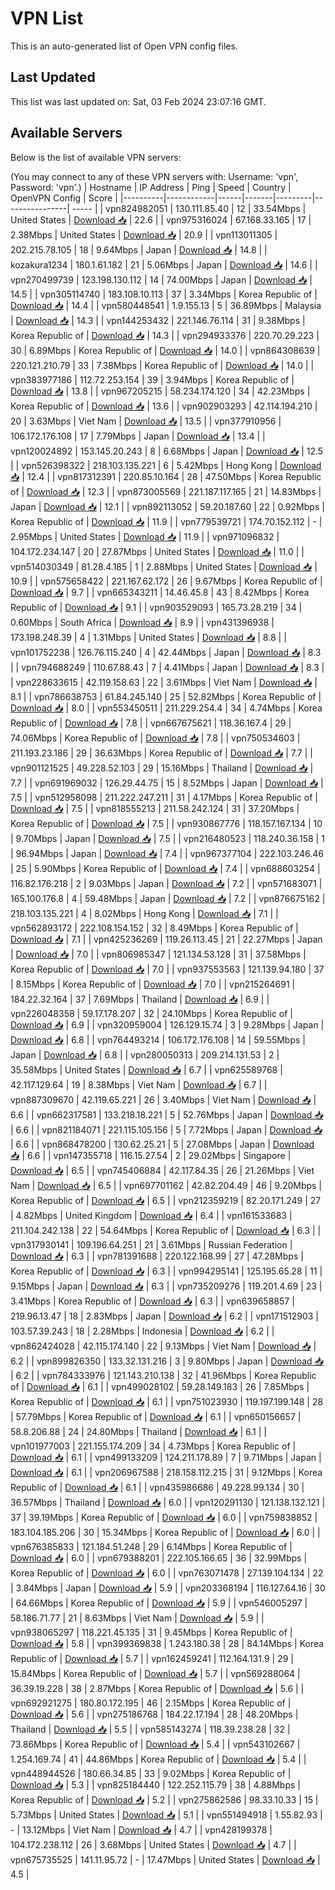 # VPN List

This is an auto-generated list of Open VPN config files.

## Last Updated

This list was last updated on: Sat, 03 Feb 2024 23:07:16 GMT.

## Available Servers

Below is the list of available VPN servers:

(You may connect to any of these VPN servers with: Username: 'vpn', Password: 'vpn'.)
| Hostname | IP Address | Ping | Speed | Country | OpenVPN Config | Score |
|----------|------------|------|-------|---------|----------------| ----- |
| vpn824982051 | 130.111.85.40 | 12 | 33.54Mbps | United States | [Download 📥](./configs/server_0_US.ovpn) | 22.6 |
| vpn975316024 | 67.168.33.165 | 17 | 2.38Mbps | United States | [Download 📥](./configs/server_1_US.ovpn) | 20.9 |
| vpn113011305 | 202.215.78.105 | 18 | 9.64Mbps | Japan | [Download 📥](./configs/server_2_JP.ovpn) | 14.8 |
| kozakura1234 | 180.1.61.182 | 21 | 5.06Mbps | Japan | [Download 📥](./configs/server_3_JP.ovpn) | 14.6 |
| vpn270499739 | 123.198.130.112 | 14 | 74.00Mbps | Japan | [Download 📥](./configs/server_4_JP.ovpn) | 14.5 |
| vpn305114740 | 183.108.10.113 | 37 | 3.34Mbps | Korea Republic of | [Download 📥](./configs/server_5_KR.ovpn) | 14.4 |
| vpn580448541 | 1.9.155.13 | 5 | 36.89Mbps | Malaysia | [Download 📥](./configs/server_6_MY.ovpn) | 14.3 |
| vpn144253432 | 221.146.76.114 | 31 | 9.38Mbps | Korea Republic of | [Download 📥](./configs/server_7_KR.ovpn) | 14.3 |
| vpn294933376 | 220.70.29.223 | 30 | 6.89Mbps | Korea Republic of | [Download 📥](./configs/server_8_KR.ovpn) | 14.0 |
| vpn864308639 | 220.121.210.79 | 33 | 7.38Mbps | Korea Republic of | [Download 📥](./configs/server_9_KR.ovpn) | 14.0 |
| vpn383977186 | 112.72.253.154 | 39 | 3.94Mbps | Korea Republic of | [Download 📥](./configs/server_10_KR.ovpn) | 13.8 |
| vpn967205215 | 58.234.174.120 | 34 | 42.23Mbps | Korea Republic of | [Download 📥](./configs/server_11_KR.ovpn) | 13.6 |
| vpn902903293 | 42.114.194.210 | 20 | 3.63Mbps | Viet Nam | [Download 📥](./configs/server_12_VN.ovpn) | 13.5 |
| vpn377910956 | 106.172.176.108 | 17 | 7.79Mbps | Japan | [Download 📥](./configs/server_13_JP.ovpn) | 13.4 |
| vpn120024892 | 153.145.20.243 | 8 | 6.68Mbps | Japan | [Download 📥](./configs/server_14_JP.ovpn) | 12.5 |
| vpn526398322 | 218.103.135.221 | 6 | 5.42Mbps | Hong Kong | [Download 📥](./configs/server_15_HK.ovpn) | 12.4 |
| vpn817312391 | 220.85.10.164 | 28 | 47.50Mbps | Korea Republic of | [Download 📥](./configs/server_16_KR.ovpn) | 12.3 |
| vpn873005569 | 221.187.117.165 | 21 | 14.83Mbps | Japan | [Download 📥](./configs/server_17_JP.ovpn) | 12.1 |
| vpn892113052 | 59.20.187.60 | 22 | 0.92Mbps | Korea Republic of | [Download 📥](./configs/server_18_KR.ovpn) | 11.9 |
| vpn779539721 | 174.70.152.112 | - | 2.95Mbps | United States | [Download 📥](./configs/server_19_US.ovpn) | 11.9 |
| vpn971096832 | 104.172.234.147 | 20 | 27.87Mbps | United States | [Download 📥](./configs/server_20_US.ovpn) | 11.0 |
| vpn514030349 | 81.28.4.185 | 1 | 2.88Mbps | United States | [Download 📥](./configs/server_21_US.ovpn) | 10.9 |
| vpn575658422 | 221.167.62.172 | 26 | 9.67Mbps | Korea Republic of | [Download 📥](./configs/server_22_KR.ovpn) | 9.7 |
| vpn665343211 | 14.46.45.8 | 43 | 8.42Mbps | Korea Republic of | [Download 📥](./configs/server_23_KR.ovpn) | 9.1 |
| vpn903529093 | 165.73.28.219 | 34 | 0.60Mbps | South Africa | [Download 📥](./configs/server_24_ZA.ovpn) | 8.9 |
| vpn431396938 | 173.198.248.39 | 4 | 1.31Mbps | United States | [Download 📥](./configs/server_25_US.ovpn) | 8.8 |
| vpn101752238 | 126.76.115.240 | 4 | 42.44Mbps | Japan | [Download 📥](./configs/server_26_JP.ovpn) | 8.3 |
| vpn794688249 | 110.67.88.43 | 7 | 4.41Mbps | Japan | [Download 📥](./configs/server_27_JP.ovpn) | 8.3 |
| vpn228633615 | 42.119.158.63 | 22 | 3.61Mbps | Viet Nam | [Download 📥](./configs/server_28_VN.ovpn) | 8.1 |
| vpn786638753 | 61.84.245.140 | 25 | 52.82Mbps | Korea Republic of | [Download 📥](./configs/server_29_KR.ovpn) | 8.0 |
| vpn553450511 | 211.229.254.4 | 34 | 4.74Mbps | Korea Republic of | [Download 📥](./configs/server_30_KR.ovpn) | 7.8 |
| vpn667675621 | 118.36.167.4 | 29 | 74.06Mbps | Korea Republic of | [Download 📥](./configs/server_31_KR.ovpn) | 7.8 |
| vpn750534603 | 211.193.23.186 | 29 | 36.63Mbps | Korea Republic of | [Download 📥](./configs/server_32_KR.ovpn) | 7.7 |
| vpn901121525 | 49.228.52.103 | 29 | 15.16Mbps | Thailand | [Download 📥](./configs/server_33_TH.ovpn) | 7.7 |
| vpn691969032 | 126.29.44.75 | 15 | 8.52Mbps | Japan | [Download 📥](./configs/server_34_JP.ovpn) | 7.5 |
| vpn512958098 | 211.222.247.211 | 31 | 4.17Mbps | Korea Republic of | [Download 📥](./configs/server_35_KR.ovpn) | 7.5 |
| vpn818555213 | 211.58.242.124 | 31 | 37.20Mbps | Korea Republic of | [Download 📥](./configs/server_36_KR.ovpn) | 7.5 |
| vpn930867776 | 118.157.167.134 | 10 | 9.70Mbps | Japan | [Download 📥](./configs/server_37_JP.ovpn) | 7.5 |
| vpn216480523 | 118.240.36.158 | 1 | 96.94Mbps | Japan | [Download 📥](./configs/server_38_JP.ovpn) | 7.4 |
| vpn967377104 | 222.103.246.46 | 25 | 5.90Mbps | Korea Republic of | [Download 📥](./configs/server_39_KR.ovpn) | 7.4 |
| vpn688603254 | 116.82.176.218 | 2 | 9.03Mbps | Japan | [Download 📥](./configs/server_40_JP.ovpn) | 7.2 |
| vpn571683071 | 165.100.176.8 | 4 | 59.48Mbps | Japan | [Download 📥](./configs/server_41_JP.ovpn) | 7.2 |
| vpn876675162 | 218.103.135.221 | 4 | 8.02Mbps | Hong Kong | [Download 📥](./configs/server_42_HK.ovpn) | 7.1 |
| vpn562893172 | 222.108.154.152 | 32 | 8.49Mbps | Korea Republic of | [Download 📥](./configs/server_43_KR.ovpn) | 7.1 |
| vpn425236269 | 119.26.113.45 | 21 | 22.27Mbps | Japan | [Download 📥](./configs/server_44_JP.ovpn) | 7.0 |
| vpn806985347 | 121.134.53.128 | 31 | 37.58Mbps | Korea Republic of | [Download 📥](./configs/server_45_KR.ovpn) | 7.0 |
| vpn937553563 | 121.139.94.180 | 37 | 8.15Mbps | Korea Republic of | [Download 📥](./configs/server_46_KR.ovpn) | 7.0 |
| vpn215264691 | 184.22.32.164 | 37 | 7.69Mbps | Thailand | [Download 📥](./configs/server_47_TH.ovpn) | 6.9 |
| vpn226048358 | 59.17.178.207 | 32 | 24.10Mbps | Korea Republic of | [Download 📥](./configs/server_48_KR.ovpn) | 6.9 |
| vpn320959004 | 126.129.15.74 | 3 | 9.28Mbps | Japan | [Download 📥](./configs/server_49_JP.ovpn) | 6.8 |
| vpn764493214 | 106.172.176.108 | 14 | 59.55Mbps | Japan | [Download 📥](./configs/server_50_JP.ovpn) | 6.8 |
| vpn280050313 | 209.214.131.53 | 2 | 35.58Mbps | United States | [Download 📥](./configs/server_51_US.ovpn) | 6.7 |
| vpn625589768 | 42.117.129.64 | 19 | 8.38Mbps | Viet Nam | [Download 📥](./configs/server_52_VN.ovpn) | 6.7 |
| vpn887309670 | 42.119.65.221 | 26 | 3.40Mbps | Viet Nam | [Download 📥](./configs/server_53_VN.ovpn) | 6.6 |
| vpn662317581 | 133.218.18.221 | 5 | 52.76Mbps | Japan | [Download 📥](./configs/server_54_JP.ovpn) | 6.6 |
| vpn821184071 | 221.115.105.156 | 5 | 7.72Mbps | Japan | [Download 📥](./configs/server_55_JP.ovpn) | 6.6 |
| vpn868478200 | 130.62.25.21 | 5 | 27.08Mbps | Japan | [Download 📥](./configs/server_56_JP.ovpn) | 6.6 |
| vpn147355718 | 116.15.27.54 | 2 | 29.02Mbps | Singapore | [Download 📥](./configs/server_57_SG.ovpn) | 6.5 |
| vpn745406884 | 42.117.84.35 | 26 | 21.26Mbps | Viet Nam | [Download 📥](./configs/server_58_VN.ovpn) | 6.5 |
| vpn697701162 | 42.82.204.49 | 46 | 9.20Mbps | Korea Republic of | [Download 📥](./configs/server_59_KR.ovpn) | 6.5 |
| vpn212359219 | 82.20.171.249 | 27 | 4.82Mbps | United Kingdom | [Download 📥](./configs/server_60_GB.ovpn) | 6.4 |
| vpn161533683 | 211.104.242.138 | 22 | 54.64Mbps | Korea Republic of | [Download 📥](./configs/server_61_KR.ovpn) | 6.3 |
| vpn317930141 | 109.196.64.251 | 21 | 3.61Mbps | Russian Federation | [Download 📥](./configs/server_62_RU.ovpn) | 6.3 |
| vpn781391688 | 220.122.168.99 | 27 | 47.28Mbps | Korea Republic of | [Download 📥](./configs/server_63_KR.ovpn) | 6.3 |
| vpn994295141 | 125.195.65.28 | 11 | 9.15Mbps | Japan | [Download 📥](./configs/server_64_JP.ovpn) | 6.3 |
| vpn735209276 | 119.201.4.69 | 23 | 3.41Mbps | Korea Republic of | [Download 📥](./configs/server_65_KR.ovpn) | 6.3 |
| vpn639658857 | 219.96.13.47 | 18 | 2.83Mbps | Japan | [Download 📥](./configs/server_66_JP.ovpn) | 6.2 |
| vpn171512903 | 103.57.39.243 | 18 | 2.28Mbps | Indonesia | [Download 📥](./configs/server_67_ID.ovpn) | 6.2 |
| vpn862424028 | 42.115.174.140 | 22 | 9.13Mbps | Viet Nam | [Download 📥](./configs/server_68_VN.ovpn) | 6.2 |
| vpn899826350 | 133.32.131.216 | 3 | 9.80Mbps | Japan | [Download 📥](./configs/server_69_JP.ovpn) | 6.2 |
| vpn784333976 | 121.143.210.138 | 32 | 41.96Mbps | Korea Republic of | [Download 📥](./configs/server_70_KR.ovpn) | 6.1 |
| vpn499028102 | 59.28.149.183 | 26 | 7.85Mbps | Korea Republic of | [Download 📥](./configs/server_71_KR.ovpn) | 6.1 |
| vpn751023930 | 119.197.199.148 | 28 | 57.79Mbps | Korea Republic of | [Download 📥](./configs/server_72_KR.ovpn) | 6.1 |
| vpn650156657 | 58.8.206.88 | 24 | 24.80Mbps | Thailand | [Download 📥](./configs/server_73_TH.ovpn) | 6.1 |
| vpn101977003 | 221.155.174.209 | 34 | 4.73Mbps | Korea Republic of | [Download 📥](./configs/server_74_KR.ovpn) | 6.1 |
| vpn499133209 | 124.211.178.89 | 7 | 9.71Mbps | Japan | [Download 📥](./configs/server_75_JP.ovpn) | 6.1 |
| vpn206967588 | 218.158.112.215 | 31 | 9.12Mbps | Korea Republic of | [Download 📥](./configs/server_76_KR.ovpn) | 6.1 |
| vpn435986686 | 49.228.99.134 | 30 | 36.57Mbps | Thailand | [Download 📥](./configs/server_77_TH.ovpn) | 6.0 |
| vpn120291130 | 121.138.132.121 | 37 | 39.19Mbps | Korea Republic of | [Download 📥](./configs/server_78_KR.ovpn) | 6.0 |
| vpn759838852 | 183.104.185.206 | 30 | 15.34Mbps | Korea Republic of | [Download 📥](./configs/server_79_KR.ovpn) | 6.0 |
| vpn676385833 | 121.184.51.248 | 29 | 6.14Mbps | Korea Republic of | [Download 📥](./configs/server_80_KR.ovpn) | 6.0 |
| vpn679388201 | 222.105.166.65 | 36 | 32.99Mbps | Korea Republic of | [Download 📥](./configs/server_81_KR.ovpn) | 6.0 |
| vpn763071478 | 27.139.104.134 | 22 | 3.84Mbps | Japan | [Download 📥](./configs/server_82_JP.ovpn) | 5.9 |
| vpn203368194 | 116.127.64.16 | 30 | 64.66Mbps | Korea Republic of | [Download 📥](./configs/server_83_KR.ovpn) | 5.9 |
| vpn546005297 | 58.186.71.77 | 21 | 8.63Mbps | Viet Nam | [Download 📥](./configs/server_84_VN.ovpn) | 5.9 |
| vpn938065297 | 118.221.45.135 | 31 | 9.45Mbps | Korea Republic of | [Download 📥](./configs/server_85_KR.ovpn) | 5.8 |
| vpn399369838 | 1.243.180.38 | 28 | 84.14Mbps | Korea Republic of | [Download 📥](./configs/server_86_KR.ovpn) | 5.7 |
| vpn162459241 | 112.164.131.9 | 29 | 15.84Mbps | Korea Republic of | [Download 📥](./configs/server_87_KR.ovpn) | 5.7 |
| vpn569288064 | 36.39.19.228 | 38 | 2.87Mbps | Korea Republic of | [Download 📥](./configs/server_88_KR.ovpn) | 5.6 |
| vpn692921275 | 180.80.172.195 | 46 | 2.15Mbps | Korea Republic of | [Download 📥](./configs/server_89_KR.ovpn) | 5.6 |
| vpn275186768 | 184.22.17.194 | 28 | 48.20Mbps | Thailand | [Download 📥](./configs/server_90_TH.ovpn) | 5.5 |
| vpn585143274 | 118.39.238.28 | 32 | 73.86Mbps | Korea Republic of | [Download 📥](./configs/server_91_KR.ovpn) | 5.4 |
| vpn543102667 | 1.254.169.74 | 41 | 44.86Mbps | Korea Republic of | [Download 📥](./configs/server_92_KR.ovpn) | 5.4 |
| vpn448944526 | 180.66.34.85 | 33 | 9.02Mbps | Korea Republic of | [Download 📥](./configs/server_93_KR.ovpn) | 5.3 |
| vpn825184440 | 122.252.115.79 | 38 | 4.88Mbps | Korea Republic of | [Download 📥](./configs/server_94_KR.ovpn) | 5.2 |
| vpn275862586 | 98.33.10.33 | 15 | 5.73Mbps | United States | [Download 📥](./configs/server_95_US.ovpn) | 5.1 |
| vpn551494918 | 1.55.82.93 | - | 13.12Mbps | Viet Nam | [Download 📥](./configs/server_96_VN.ovpn) | 4.7 |
| vpn428199378 | 104.172.238.112 | 26 | 3.68Mbps | United States | [Download 📥](./configs/server_97_US.ovpn) | 4.7 |
| vpn675735525 | 141.11.95.72 | - | 17.47Mbps | United States | [Download 📥](./configs/server_98_US.ovpn) | 4.5 |
